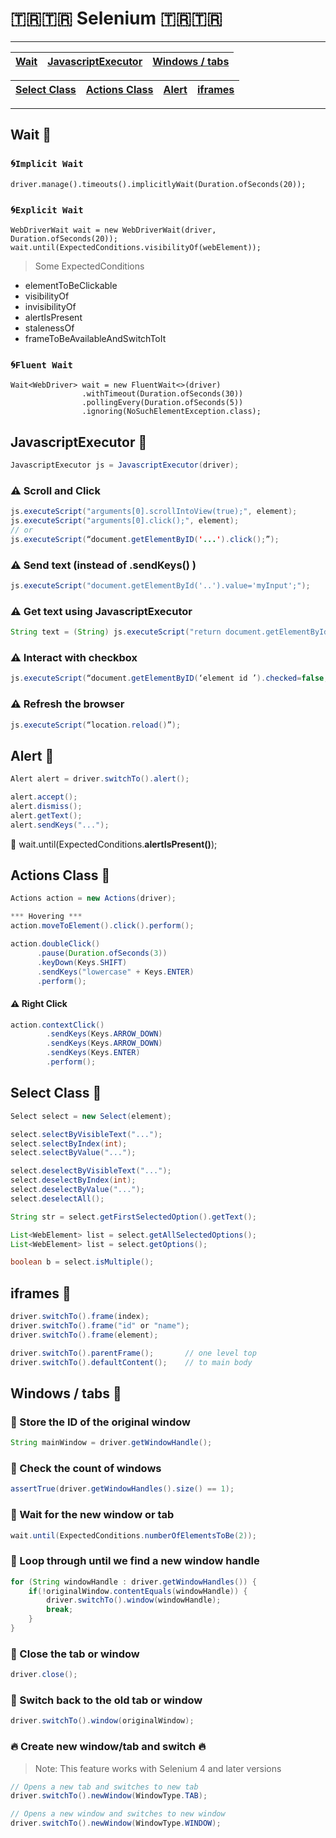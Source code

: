 # 🇹🇷🇹🇷 Selenium 🇹🇷🇹🇷

---

[//]: # (<ul>)

[//]: # (    <li><a href="">Wait</a></li>)

[//]: # (    <li><a href="#JavascriptExecutor">JavascriptExecutor</a></li>)

[//]: # (    <li><a href="#alert">Alert</a></li>)

[//]: # (    <li><a href="#actions">Actions Class</a></li>)

[//]: # (    <li><a href="#select">Select Class </a></li>)

[//]: # (    <li><a href="#iframes">iframes</a></li>)

[//]: # (    <li><a href="#windows">Windows / tabs</a></li>)

[//]: # (</ul>)



| <a href=""> Wait </a> | <a href="#JavascriptExecutor">JavascriptExecutor</a> | <a href="#windows">Windows / tabs</a> | 
|-----------------------|------------------------------------------------------|---------------------------------------|

| <a href="#select">Select Class </a> | <a href="#actions">Actions Class</a>|<a href="#alert">Alert</a>| <a href="#iframes">iframes</a> |
|-|-| -| -|
---

## Wait 📌

### 🌀`Implicit Wait`
```jql
driver.manage().timeouts().implicitlyWait(Duration.ofSeconds(20));
```
### 🌀`Explicit Wait`
```jql
WebDriverWait wait = new WebDriverWait(driver, Duration.ofSeconds(20));
wait.until(ExpectedConditions.visibilityOf(webElement));
```

> Some ExpectedConditions
* elementToBeClickable
* visibilityOf
* invisibilityOf
* alertIsPresent
* stalenessOf
* frameToBeAvailableAndSwitchToIt

### 🌀`Fluent Wait`
```jql
Wait<WebDriver> wait = new FluentWait<>(driver)
                .withTimeout(Duration.ofSeconds(30))
                .pollingEvery(Duration.ofSeconds(5))
                .ignoring(NoSuchElementException.class);
```

<h2 id="JavascriptExecutor">JavascriptExecutor 📌</h2>

```java
JavascriptExecutor js = JavascriptExecutor(driver);
```
### ⚠️ Scroll and Click
```java
js.executeScript("arguments[0].scrollIntoView(true);", element);
js.executeScript("arguments[0].click();", element);
// or
js.executeScript(“document.getElementByID('...').click();”);
```
### ⚠️ Send text (instead of .sendKeys() )
```java
js.executeScript("document.getElementById('..').value='myInput';");
```
### ⚠️ Get text using JavascriptExecutor
```java
String text = (String) js.executeScript("return document.getElementById('..').value=");
```

### ⚠️ Interact with checkbox
```java
js.executeScript(“document.getElementByID(‘element id ’).checked=false;”);
```

### ⚠️ Refresh the browser
```java
js.executeScript(“location.reload()”);
```

<h2 id="alert">Alert 📌</h2>

```java
Alert alert = driver.switchTo().alert();

alert.accept();
alert.dismiss();
alert.getText();
alert.sendKeys("...");
```
🧨 wait.until(ExpectedConditions.**alertIsPresent()**);

<h2 id="actions">Actions Class 📌</h2>

```java
Actions action = new Actions(driver);

*** Hovering ***
action.moveToElement().click().perform();

action.doubleClick()
      .pause(Duration.ofSeconds(3))
      .keyDown(Keys.SHIFT)
      .sendKeys("lowercase" + Keys.ENTER)
      .perform();
```

#### ⚠️ Right Click
```java
action.contextClick()
        .sendKeys(Keys.ARROW_DOWN)
        .sendKeys(Keys.ARROW_DOWN)
        .sendKeys(Keys.ENTER)
        .perform();
```
<h2 id="select">Select Class 📌</h2>

```java
Select select = new Select(element);

select.selectByVisibleText("...");
select.selectByIndex(int);
select.selectByValue("...");

select.deselectByVisibleText("...");
select.deselectByIndex(int);
select.deselectByValue("...");
select.deselectAll();

String str = select.getFirstSelectedOption().getText();

List<WebElement> list = select.getAllSelectedOptions();
List<WebElement> list = select.getOptions();

boolean b = select.isMultiple();
```
<h2 id="iframes">iframes 📌</h2>

```java
driver.switchTo().frame(index);
driver.switchTo().frame("id" or "name");
driver.switchTo().frame(element);
```
```java
driver.switchTo().parentFrame();       // one level top
driver.switchTo().defaultContent();    // to main body
```

<h2 id="windows">Windows / tabs 📌</h2>

### 🍏 Store the ID of the original window
```java
String mainWindow = driver.getWindowHandle();
```
### 🍏 Check the count of windows
```java
assertTrue(driver.getWindowHandles().size() == 1);
```
### 🍏 Wait for the new window or tab
```java
wait.until(ExpectedConditions.numberOfElementsToBe(2));
```
### 🍏 Loop through until we find a new window handle
```java
for (String windowHandle : driver.getWindowHandles()) {
    if(!originalWindow.contentEquals(windowHandle)) {
        driver.switchTo().window(windowHandle);
        break;
    }
}
```
### 🍏 Close the tab or window
```java
driver.close();
```
### 🍏 Switch back to the old tab or window
```java
driver.switchTo().window(originalWindow);
```

### 🔥 Create new window/tab and switch 🔥

> Note: This feature works with Selenium 4 and later versions

```java
// Opens a new tab and switches to new tab
driver.switchTo().newWindow(WindowType.TAB);

// Opens a new window and switches to new window
driver.switchTo().newWindow(WindowType.WINDOW);
```
